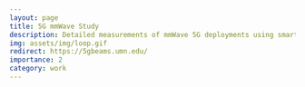 ```yaml
---
layout: page
title: 5G mmWave Study
description: Detailed measurements of mmWave 5G deployments using smartphone-based tools that collect detailed measurements across several layers (PHY, MAC and up) such as beam-specific metrics
img: assets/img/loop.gif
redirect: https://5gbeams.umn.edu/
importance: 2
category: work
---
```

